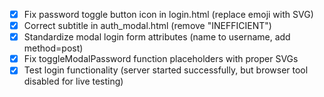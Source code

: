 - [x] Fix password toggle button icon in login.html (replace emoji with SVG)
- [x] Correct subtitle in auth_modal.html (remove "INEFFICIENT")
- [x] Standardize modal login form attributes (name to username, add method=post)
- [x] Fix toggleModalPassword function placeholders with proper SVGs
- [x] Test login functionality (server started successfully, but browser tool disabled for live testing)
